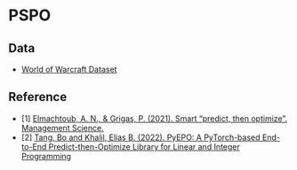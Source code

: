 # PSPO
## Data
* [World of Warcraft Dataset](https://edmond.mpdl.mpg.de/dataset.xhtml?persistentId=doi:10.17617/3.YJCQ5S)
## Reference
* [1] [Elmachtoub, A. N., & Grigas, P. (2021). Smart “predict, then optimize”. Management Science.](https://doi.org/10.1287/mnsc.2020.3922)
* [2] [Tang, Bo and Khalil, Elias B. (2022). PyEPO: A PyTorch-based End-to-End Predict-then-Optimize Library for Linear and Integer Programming](https://arxiv.org/abs/2206.14234)
